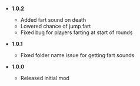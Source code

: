 -   **1.0.2**
    -   Added fart sound on death
    -   Lowered chance of jump fart
    -   Fixed bug for players farting at start of rounds

-   **1.0.1**
    -   Fixed folder name issue for getting fart sounds

-   **1.0.0**

    -   Released initial mod